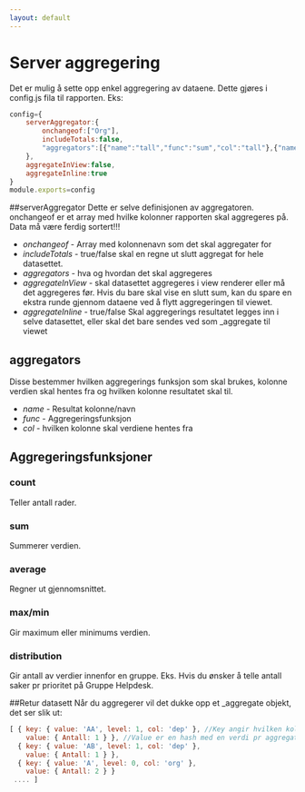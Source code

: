 ```yaml
---
layout: default
---
```

# Server aggregering

Det er mulig å sette opp enkel aggregering av dataene. Dette gjøres i config.js fila til rapporten.
Eks:
```js
config={
    serverAggregator:{
        onchangeof:["Org"],
        includeTotals:false,
        "aggregators":[{"name":"tall","func":"sum","col":"tall"},{"name":"distribution","func":"distribution","col":"Cat 2"}]
    },
    aggregateInView:false,
    aggregateInline:true
}
module.exports=config
```

##serverAggregator
Dette er selve definisjonen av aggregatoren. onchangeof er et array med hvilke kolonner rapporten skal aggregeres på. Data må være ferdig sortert!!! 
 
 - _onchangeof_ - Array med kolonnenavn som det skal aggregater for
 - _includeTotals_ - true/false skal en regne ut slutt aggregat for hele datasettet.
 - _aggregators_ - hva og hvordan det skal aggregeres
 - _aggregateInView_ - skal datasettet aggregeres i view renderer eller må det aggregeres før. Hvis du bare skal vise en slutt sum, kan du spare en ekstra runde gjennom dataene ved å flytt aggregeringen til viewet.
 - _aggregateInline_ - true/false Skal aggregerings resultatet legges inn i selve datasettet, eller skal det bare sendes ved som _aggregate til viewet


## aggregators 
Disse bestemmer hvilken aggregerings funksjon som skal brukes, kolonne verdien skal hentes fra og hvilken kolonne resultatet skal til.
 - _name_ - Resultat kolonne/navn
 - _func_ - Aggregeringsfunksjon
 - _col_  - hvilken kolonne skal verdiene hentes fra

## Aggregeringsfunksjoner

### count
Teller antall rader.

### sum
Summerer verdien.

### average
Regner ut gjennomsnittet.

### max/min
Gir maximum eller minimums verdien.

### distribution
Gir antall av verdier innenfor en gruppe. Eks. Hvis du ønsker å telle antall saker pr prioritet på Gruppe Helpdesk.

##Retur datasett
Når du aggregerer vil det dukke opp et _aggregate objekt, det ser slik ut:
```js
[ { key: { value: 'AA', level: 1, col: 'dep' }, //Key angir hvilken kolonne som er endret, level hvilket nivå -1 er grand total, col hvilken kolonne som endrer seg.
    value: { Antall: 1 } }, //Value er en hash med en verdi pr aggregator
  { key: { value: 'AB', level: 1, col: 'dep' },
    value: { Antall: 1 } },
  { key: { value: 'A', level: 0, col: 'org' },
    value: { Antall: 2 } }
 .... ]
```













